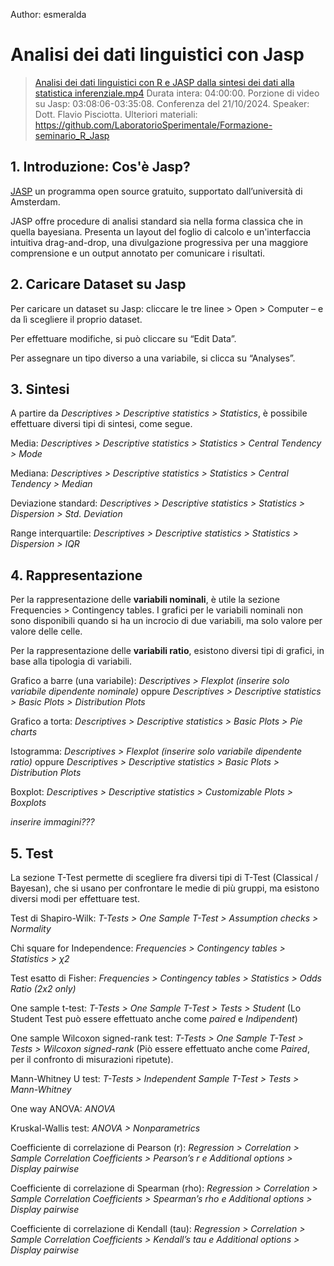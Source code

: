 Author: esmeralda

# Analisi dei dati linguistici con Jasp



> [Analisi dei dati linguistici con R e JASP dalla sintesi dei dati alla statistica inferenziale.mp4](https://liveunibo.sharepoint.com/:v:/s/Labsperimentaleprova873/EUy_5AgykQlPkkiCgUIEznkBSFPAX7H67Lx8KrVijHTMIQ?nav=eyJyZWZlcnJhbEluZm8iOnsicmVmZXJyYWxBcHAiOiJTdHJlYW1XZWJBcHAiLCJyZWZlcnJhbFZpZXciOiJTaGFyZURpYWxvZy1MaW5rIiwicmVmZXJyYWxBcHBQbGF0Zm9ybSI6IldlYiIsInJlZmVycmFsTW9kZSI6InZpZXcifX0%3D&e=RDznAe)
> Durata intera: 04:00:00. Porzione di video su Jasp: 03:08:06-03:35:08.
> Conferenza del 21/10/2024. Speaker: Dott. Flavio Pisciotta.
> Ulteriori materiali: https://github.com/LaboratorioSperimentale/Formazione-seminario_R_Jasp





## 1. Introduzione: Cos'è Jasp?

[JASP](https://jasp-stats.org/) un programma open source gratuito, supportato dall’università di Amsterdam.

JASP offre procedure di analisi standard sia nella forma classica che in quella bayesiana. Presenta un layout del foglio di calcolo e un'interfaccia intuitiva drag-and-drop, una divulgazione progressiva per una maggiore comprensione e un output annotato per comunicare i risultati.



## 2. Caricare Dataset su Jasp

Per caricare un dataset su Jasp: cliccare le tre linee > Open > Computer – e da lì scegliere il proprio dataset.

Per effettuare modifiche, si può cliccare su “Edit Data”.

Per assegnare un tipo diverso a una variabile, si clicca su “Analyses”.



## 3. Sintesi

A partire da *Descriptives > Descriptive statistics > Statistics*, è possibile effettuare diversi tipi di sintesi, come segue.

Media: *Descriptives > Descriptive statistics > Statistics > Central Tendency > Mode*

Mediana: *Descriptives > Descriptive statistics > Statistics > Central Tendency > Median*

Deviazione standard: *Descriptives > Descriptive statistics > Statistics > Dispersion > Std. Deviation*

Range interquartile: *Descriptives > Descriptive statistics > Statistics > Dispersion > IQR*



## 4. Rappresentazione

Per la rappresentazione delle **variabili nominali**, è utile la sezione Frequencies > Contingency tables. I grafici per le variabili nominali non sono disponibili quando si ha un incrocio di due variabili, ma solo valore per valore delle celle.



Per la rappresentazione delle **variabili ratio**, esistono diversi tipi di grafici, in base alla tipologia di variabili.

Grafico a barre (una variabile): *Descriptives > Flexplot (inserire solo variabile dipendente nominale)* oppure *Descriptives > Descriptive statistics > Basic Plots > Distribution Plots*

Grafico a torta: *Descriptives > Descriptive statistics > Basic Plots > Pie charts*

Istogramma: *Descriptives > Flexplot (inserire solo variabile dipendente ratio)* oppure *Descriptives > Descriptive statistics > Basic Plots > Distribution Plots*

Boxplot: *Descriptives > Descriptive statistics > Customizable Plots > Boxplots*



*inserire immagini???*



## 5. Test

La sezione T-Test permette di scegliere fra diversi tipi di T-Test (Classical / Bayesan), che si usano per confrontare le medie di più gruppi, ma esistono diversi modi per effettuare test.



Test di Shapiro-Wilk: *T-Tests > One Sample T-Test > Assumption checks > Normality*

Chi square for Independence: *Frequencies > Contingency tables > Statistics > χ2*

Test esatto di Fisher: *Frequencies > Contingency tables > Statistics > Odds Ratio (2x2 only)*

One sample t-test: *T-Tests > One Sample T-Test > Tests > Student* (Lo Student Test può essere effettuato anche come *paired* e *Indipendent*)

One sample Wilcoxon signed-rank test: *T-Tests > One Sample T-Test > Tests > Wilcoxon signed-rank* (Piò essere effettuato anche come *Paired*, per il confronto di misurazioni ripetute).

Mann-Whitney U test: *T-Tests > Independent Sample T-Test > Tests > Mann-Whitney*

One way ANOVA: *ANOVA*

Kruskal-Wallis test: *ANOVA > Nonparametrics*



Coefficiente di correlazione di Pearson (r): *Regression > Correlation > Sample Correlation Coefficients > Pearson’s r e Additional options > Display pairwise*

Coefficiente di correlazione di Spearman (rho): *Regression > Correlation > Sample Correlation Coefficients > Spearman’s rho e Additional options > Display pairwise*

Coefficiente di correlazione di Kendall (tau): *Regression > Correlation > Sample Correlation Coefficients > Kendall’s tau e Additional options > Display pairwise*

